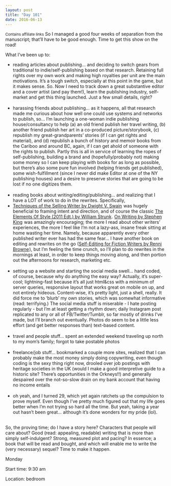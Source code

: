 ```yaml
---
layout: post
title: "Day 101"
date: 2016-06-13
---
```

<small>Contains affiliate links</small>
So I managed a good four weeks of separation from the manuscript; that’ll have to be good enough. Time to get this show on the road! 

What I’ve been up to:

<ul>
<li>reading articles about publishing… and deciding to switch gears from traditional to indie/self-publishing based on that research. Retaining full rights over my own work and making high royalties per unit are the main motivations. It’s a tough switch, especially at this point in the game, but it makes sense. So. Now I need to track down a great substantive editor and a cover artist (and pay them!), learn the publishing industry, self-market and get this thing launched. Just a few small details, right?</li><br>
<li>harassing friends about publishing… as it happens, all that research made me curious about how well one could use systems and networks to publish, so… I’m launching a one-woman indie publishing house/consultancy to help (a) an old friend publish her travel writing, (b) another friend publish her art in a co-produced picture/storybook, (c) republish my great-grandparents’ stories (if I can get rights and material), and (d) republish a bunch of history and memoir books from the Cariboo and around BC, again, if I can get ahold of someone with the rights to publish. Partly this is all in service of learning the ropes of self-publishing, building a brand and (hopefully/probably not) making some money so I can keep playing with books for as long as possible, but there’s also some pure fun involved (helping friends get published), some wish-fulfillment (since I never did make Editor at one of the NY publishing houses) and a desire to preserve stories that are going to be lost if no one digitizes them. </li><br>
<li>reading books about writing/editing/publishing… and realizing that I have a LOT of work to do in the rewrites. Specifically,       <li><a target="_blank"  href="http://www.amazon.ca/Techniques-Selling-Writer-Dwight-Swain-ebook/dp/B0099P9UI0/?_encoding=UTF8&camp=15121&creative=330641&keywords=techniques%20of%20the%20selling%20writer&linkCode=ur2&qid=1465860552&s=digital-text&sr=1-1&tag=kaie06-20">Techniques of the Selling Writer by Dwight V. Swain</a><img src="http://ir-ca.amazon-adsystem.com/e/ir?t=kaie06-20&l=ur2&o=15" width="1" height="1" border="0" alt="" style="border:none !important; margin:0px !important;" /> was hugely beneficial to framing intent and direction, and of course the classic       	<a  href="http://www.amazon.ca/gp/product/B0058I7TFI/ref=as_li_tf_tl?ie=UTF8&camp=15121&creative=330641&creativeASIN=B0058I7TFI&linkCode=as2&tag=kaie06-20">The Elements Of Style (2011 Edt.) by William Strunk</a><img src="http://ir-ca.amazon-adsystem.com/e/ir?t=kaie06-20&l=as2&o=15&a=B0058I7TFI" width="1" height="1" border="0" alt="" style="border:none !important; margin:0px !important;" />. <a target="_blank"  href="http://www.amazon.ca/Writing-Memoir-Craft-Stephen-King-ebook/dp/B000FC0SIM/?_encoding=UTF8&camp=15121&creative=330641&keywords=stephen%20king%20on%20writing&linkCode=ur2&qid=1465859635&s=digital-text&sr=1-1&tag=kaie06-20">On Writing by Stephen King</a><img src="http://ir-ca.amazon-adsystem.com/e/ir?t=kaie06-20&l=ur2&o=15" width="1" height="1" border="0" alt="" style="border:none !important; margin:0px !important;" /> was amazingly encouraging; the more I read about other writers’ experiences, the more I feel like I’m not a lazy-ass, insane freak sitting at home wasting her time. Namely, because apparently every other published writer ever has had the same fear… I have another book on editing and rewrites on the go (<a target="_blank"  href="http://www.amazon.ca/Self-Editing-Fiction-Writers-Second-Yourself-ebook/dp/B003JBI2YI/?_encoding=UTF8&camp=15121&creative=330641&linkCode=ur2&qid=&sr=&tag=kaie06-20">Self-Editing for Fiction Writers by Renni Browne</a><img src="http://ir-ca.amazon-adsystem.com/e/ir?t=kaie06-20&l=ur2&o=15" width="1" height="1" border="0" alt="" style="border:none !important; margin:0px !important;" />), but I’m feeling the time crunch, so I’ll plan to do rewrites in the mornings at least, in order to keep things moving along, and then portion out the afternoons for research, marketing etc.</li><br>
<li>setting up a website and starting the social media swell… hand coded, of course, because why do anything the easy way? Actually, it’s super-cool; lightning-fast because it’s all just html&css with a minimum of server queries, responsive layout that works great on mobile on up, and not entirely hideous. Content-wise, it’s pretty light, just a shell, really. It did force me to ‘blurb’ my own stories, which was somewhat informative (read: terrifying.) The social media stuff is miserable - I hate posting regularly - but I’m at least getting a rhythm down; daily Instagram post replicated to any or all of FB/Twitter/Tumblr, so far mostly of drinks I’ve made, but I’ll branch out eventually. Photos do seem to be a little less effort (and get better responses than) text-based content. </li><br>
<li>travel and people stuff… spent an extended weekend traveling up north to my mom’s family; forgot to take postable photos</li><br>
<li>freelance/job stuff… bookmarked a couple more sites, realized that I can probably make the most money simply doing copywriting, even though coding is the sexy thing right now, drooled over job postings with heritage societies in the UK (would I make a good interpretive guide to a historic site? There’s opportunities in the Orkneys!!) and generally despaired over the not-so-slow drain on my bank account that having no income entails</li><br>
<li>oh yeah, and I turned 29, which yet again ratchets up the compulsion to prove myself. Even though I’ve pretty much figured out that my life goes better when I’m not trying so hard all the time. But yeah, taking a year out hasn’t been great… although it’s done wonders for my pride (lol). </li><br></ul>


So, the proving time; do I have a story here? Characters that people will care about? Good (read: appealing, readable) writing that is more than simply self-indulgent? Strong, measured plot and pacing? In essence; a book that will be read and bought, and which will enable me to write the (very necessary) sequel? Time to make it happen.



Monday

Start time: 9:30 am

Location: bedroom
